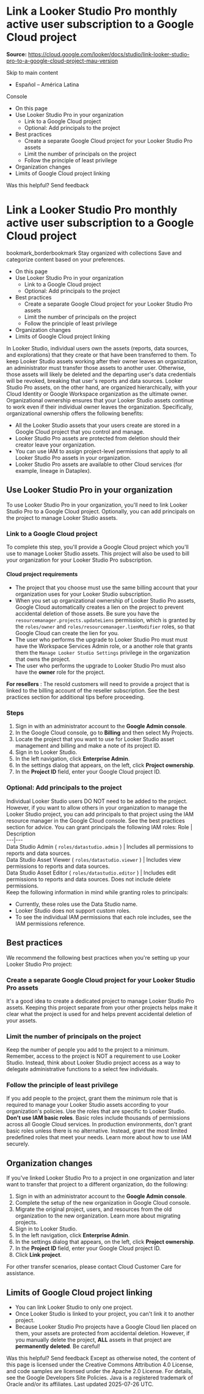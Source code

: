 # Link a Looker Studio Pro monthly active user subscription to a Google Cloud project

**Source:** https://cloud.google.com/looker/docs/studio/link-looker-studio-pro-to-a-google-cloud-project-mau-version

Skip to main content 
  * Español – América Latina

Console 


  * On this page
  * Use Looker Studio Pro in your organization
    * Link to a Google Cloud project
    * Optional: Add principals to the project
  * Best practices
    * Create a separate Google Cloud project for your Looker Studio Pro assets
    * Limit the number of principals on the project
    * Follow the principle of least privilege
  * Organization changes
  * Limits of Google Cloud project linking




Was this helpful?
Send feedback 
#  Link a Looker Studio Pro monthly active user subscription to a Google Cloud project
bookmark_borderbookmark Stay organized with collections  Save and categorize content based on your preferences.
  * On this page
  * Use Looker Studio Pro in your organization
    * Link to a Google Cloud project
    * Optional: Add principals to the project
  * Best practices
    * Create a separate Google Cloud project for your Looker Studio Pro assets
    * Limit the number of principals on the project
    * Follow the principle of least privilege
  * Organization changes
  * Limits of Google Cloud project linking


In Looker Studio, individual users own the assets (reports, data sources, and explorations) that they create or that have been transferred to them. To keep Looker Studio assets working after their owner leaves an organization, an administrator must transfer those assets to another user. Otherwise, those assets will likely be deleted and the departing user's data credentials will be revoked, breaking that user's reports and data sources.
Looker Studio Pro assets, on the other hand, are organized hierarchically, with your Cloud Identity or Google Workspace organization as the ultimate owner. Organizational ownership ensures that your Looker Studio assets continue to work even if their individual owner leaves the organization.
Specifically, organizational ownership offers the following benefits:
  * All the Looker Studio assets that your users create are stored in a Google Cloud project that you control and manage.
  * Looker Studio Pro assets are protected from deletion should their creator leave your organization.
  * You can use IAM to assign project-level permissions that apply to all Looker Studio Pro assets in your organization.
  * Looker Studio Pro assets are available to other Cloud services (for example, lineage in Dataplex).


## Use Looker Studio Pro in your organization
To use Looker Studio Pro in your organization, you'll need to link Looker Studio Pro to a Google Cloud project. Optionally, you can add principals on the project to manage Looker Studio assets.
### Link to a Google Cloud project
To complete this step, you'll provide a Google Cloud project which you'll use to manage Looker Studio assets. This project will also be used to bill your organization for your Looker Studio Pro subscription.
#### Cloud project requirements
  * The project that you choose must use the same billing account that your organization uses for your Looker Studio subscription.
  * When you set up organizational ownership of Looker Studio Pro assets, Google Cloud automatically creates a lien on the project to prevent accidental deletion of those assets. Be sure you have the `resourcemanager.projects.updateLiens` permission, which is granted by the `roles/owner` and `roles/resourcemanager.lienModifier` roles, so that Google Cloud can create the lien for you.
  * The user who performs the upgrade to Looker Studio Pro must must have the Workspace Services Admin role, or a another role that grants them the `Manage Looker Studio Settings` privilege in the organization that owns the project.
  * The user who performs the upgrade to Looker Studio Pro must also have the **owner** role for the project.


**For resellers** : The resold customers will need to provide a project that is linked to the billing account of the reseller subscription.
See the best practices section for additional tips before proceeding.
### Steps
  1. Sign in with an administrator account to the **Google Admin console**.
  2. In the Google Cloud console, go to **Billing** and then select My Projects.
  3. Locate the project that you want to use for Looker Studio asset management and billing and make a note of its project ID.
  4. Sign in to Looker Studio.
  5. In the left navigation, click **Enterprise Admin**.
  6. In the settings dialog that appears, on the left, click **Project ownership**.
  7. In the **Project ID** field, enter your Google Cloud project ID.


### Optional: Add principals to the project
Individual Looker Studio users DO NOT need to be added to the project. However, if you want to allow others in your organization to manage the Looker Studio project, you can add principals to that project using the IAM resource manager in the Google Cloud console. See the best practices section for advice.
You can grant principals the following IAM roles:
Role  |  Description   
---|---  
Data Studio Admin  ( ` roles/datastudio.admin ` )  |  Includes all permissions to reports and data sources.   
Data Studio Asset Viewer  ( ` roles/datastudio.viewer ` )  |  Includes view permissions to reports and data sources.   
Data Studio Asset Editor  ( ` roles/datastudio.editor ` )  |  Includes edit permissions to reports and data sources. Does not include delete permissions.   
Keep the following information in mind while granting roles to principals:
  * Currently, these roles use the Data Studio name.
  * Looker Studio does not support custom roles.
  * To see the individual IAM permissions that each role includes, see the IAM permissions reference.


## Best practices
We recommend the following best practices when you're setting up your Looker Studio Pro project:
### Create a separate Google Cloud project for your Looker Studio Pro assets
It's a good idea to create a dedicated project to manage Looker Studio Pro assets. Keeping this project separate from your other projects helps make it clear what the project is used for and helps prevent accidental deletion of your assets.
### Limit the number of principals on the project
Keep the number of people you add to the project to a minimum. Remember, access to the project is NOT a requirement to use Looker Studio. Instead, think about Looker Studio project access as a way to delegate administrative functions to a select few individuals.
### Follow the principle of least privilege
If you add people to the project, grant them the minimum role that is required to manage your Looker Studio assets according to your organization's policies.
Use the roles that are specific to Looker Studio. **Don't use IAM basic roles**. Basic roles include thousands of permissions across all Google Cloud services. In production environments, don't grant basic roles unless there is no alternative. Instead, grant the most limited predefined roles that meet your needs.
Learn more about how to use IAM securely.
## Organization changes
If you've linked Looker Studio Pro to a project in one organization and later want to transfer that project to a different organization, do the following:
  1. Sign in with an administrator account to the **Google Admin console**.
  2. Complete the setup of the new organization in Google Cloud console.
  3. Migrate the original project, users, and resources from the old organization to the new organization. Learn more about migrating projects.
  4. Sign in to Looker Studio.
  5. In the left navigation, click **Enterprise Admin**.
  6. In the settings dialog that appears, on the left, click **Project ownership**.
  7. In the **Project ID** field, enter your Google Cloud project ID.
  8. Click **Link project**.


For other transfer scenarios, please contact Cloud Customer Care for assistance.
## Limits of Google Cloud project linking
  * You can link Looker Studio to only one project.
  * Once Looker Studio is linked to your project, you can't link it to another project.
  * Because Looker Studio Pro projects have a Google Cloud lien placed on them, your assets are protected from accidental deletion. However, if you manually delete the project, **ALL** assets in that project are **permanently deleted**. Be careful!


Was this helpful?
Send feedback 
Except as otherwise noted, the content of this page is licensed under the Creative Commons Attribution 4.0 License, and code samples are licensed under the Apache 2.0 License. For details, see the Google Developers Site Policies. Java is a registered trademark of Oracle and/or its affiliates.
Last updated 2025-07-26 UTC.


